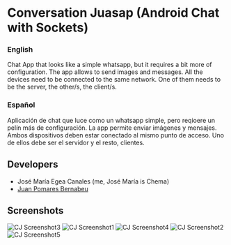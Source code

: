 # Conversation Juasap (Android Chat with Sockets)
### English

Chat App that looks like a simple whatsapp, but it requires a bit more of configuration. The app allows to send images and messages.
All the devices need to be connected to the same network.
One of them needs to be the server, the other/s, the client/s.

### Español

Aplicación de chat que luce como un whatsapp simple, pero reqioere un pelín más de configuración. La app permite enviar imágenes y mensajes.
Ambos dispositivos deben estar conectado al mismo punto de acceso. 
Uno de ellos debe ser el servidor y el resto, clientes.

## Developers

* José María Egea Canales (me, José María is Chema)
* [Juan Pomares Bernabeu](https://github.com/juanpomares)

## Screenshots

![CJ Screenshot3](./screenshots/juasap3.PNG?raw=true)
![CJ Screenshot1](./screenshots/juasap1.PNG?raw=true)
![CJ Screenshot4](./screenshots/juasap4.PNG?raw=true)
![CJ Screenshot2](./screenshots/juasap2.PNG?raw=true)
![CJ Screenshot5](./screenshots/juasap5.PNG?raw=true)
